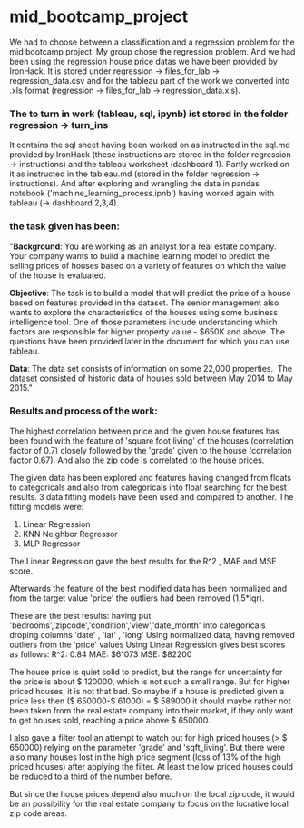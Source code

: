 # mid_bootcamp_project

We had to choose between a classification and a regression problem for the mid bootcamp project.
My group chose the regression problem. And we had been using the regression house price datas we have been provided by IronHack. It is stored under regression -> files_for_lab -> regression_data.csv and for the tableau part of the work we converted into .xls format (regression -> files_for_lab -> regression_data.xls).

### The to turn in work (tableau, sql, ipynb) ist stored in the folder regression -> turn_ins

It contains the sql sheet having been worked on as instructed in the sql.md provided by IronHack (these instructions are stored in the folder regression -> instructions) and 
the tableau worksheet (dashboard 1). Partly worked on it as instructed in the tableau.md (stored in the folder regression -> instructions).
And after exploring and wrangling the data in pandas notebook ('machine_learning_process.ipnb') having worked again with tableau (-> dashboard 2,3,4).

### the task given has been:

"**Background**: You are working as an analyst for a real estate company. Your company wants to build a machine learning model to predict the selling prices of houses based on a variety of features on which the value of the house is evaluated.

**Objective**: The task is to build a model that will predict the price of a house based on features provided in the dataset. The senior management also wants to explore the characteristics of the houses using some business intelligence tool. One of those parameters include understanding which factors are responsible for higher property value - \$650K and above.
The questions have been provided later in the document for which you can use tableau.

**Data**: The data set consists of information on some 22,000 properties.  The dataset consisted of historic data of houses sold between May 2014 to May 2015."

### Results and process of the work:

The highest correlation between price and the given house features has been found with the feature of 'square foot living' of the houses (correlation factor of 0.7) closely followed by the 'grade' given to the house (correlation factor 0.67). And also the zip code is correlated to the house prices.

The given data has been explored and features having changed from floats to categoricals and also from categoricals into float searching for the best results. 3 data fitting models have been used and compared to another. The fitting models were:
1. Linear Regression
2. KNN Neighbor Regressor
3. MLP Regressor

The Linear Regression gave the best results for the R^2 , MAE and MSE score.

Afterwards the feature of the best modified data has been normalized and from the target value 'price' the outliers had been removed (1.5*iqr).

These are the best results:
having put 'bedrooms','zipcode','condition','view','date_month' into categoricals
droping columns 'date' , 'lat' , 'long'
Using normalized data, having removed outliers from the 'price' values
Using Linear Regression gives best scores as follows:
R^2: 0.84 MAE: $61073 MSE: $82200

The house price is quiet solid to predict, but the range for uncertainty for the price is about $ 120000, which is not such a small range. But for higher priced houses, it is not that bad.
So maybe if a house is predicted given a price less then ($  650000-$ 61000) = $ 589000 it should maybe rather not been taken from the real estate company into their market, if they only want to get houses sold, reaching a price above $ 650000.

I also gave a filter tool an attempt to watch out for high priced houses (> $ 650000) relying on the parameter 'grade' and 'sqft_living'. But there were also many houses lost in the high price segment (loss of 13% of the high priced houses) after applying the filter.  At least the low priced houses could be reduced to a third of the number before.

But since the house prices depend also much on the local zip code, it would be an possibility for the real estate company to focus on the lucrative local zip code areas.

